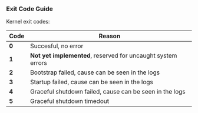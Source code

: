 ### Exit Code Guide

Kernel exit codes:

| Code  | Reason                                                       |
| ----- | ------------------------------------------------------------ |
| **0** | Succesful, no error                                          |
| **1** | **Not yet implemented**, reserved for uncaught system errors |
| **2** | Bootstrap failed, cause can be seen in the logs              |
| **3** | Startup failed, cause can be seen in the logs                |
| **4** | Graceful shutdown failed, cause can be seen in the logs      |
| **5** | Graceful shutdown timedout                                   |
